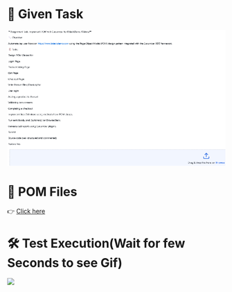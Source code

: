# 📃 Given Task
<img src = "./Task_given.png"/>

# 📂 POM Files
👉 [Click here](https://github.com/RouthKiranBabu/Masai-School-Journey/tree/main/Assignment/Cucumber/CCP_Block3_S4%20%20Page%20Object%20Model%20%26%20Implementation/Group_artifact_id/src/test/java/PageObjectModels)

# 🛠️ Test Execution(Wait for few Seconds to see Gif)
<img src = "./target/Execution.gif"/>


